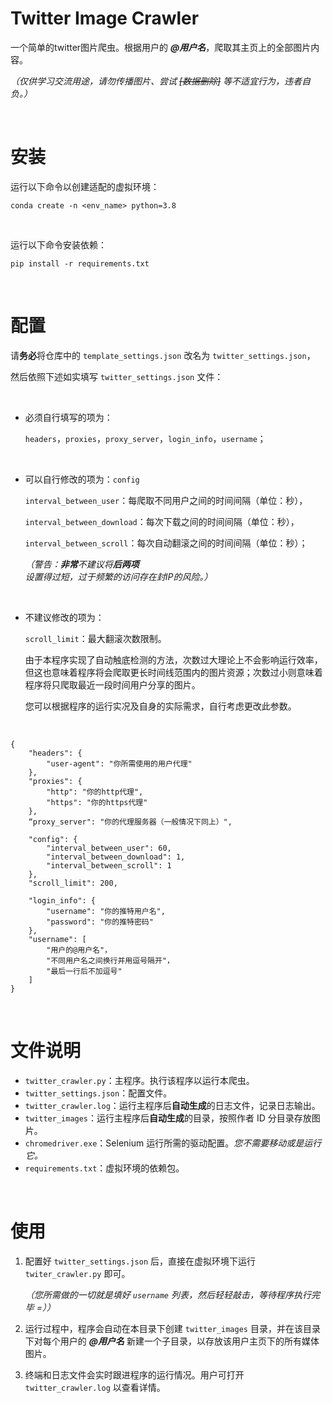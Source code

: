 # Twitter Image Crawler

一个简单的twitter图片爬虫。根据用户的 ***@用户名***，爬取其主页上的全部图片内容。

*（仅供学习交流用途，请勿传播图片、尝试 ~~[数据删除]~~ 等不适宜行为，违者自负。）*

</br>

# 安装

运行以下命令以创建适配的虚拟环境：

```
conda create -n <env_name> python=3.8
```

</br>

运行以下命令安装依赖：

```
pip install -r requirements.txt
```

</br>

# 配置

请**务必**将仓库中的 `template_settings.json` 改名为 `twitter_settings.json`，

然后依照下述如实填写 `twitter_settings.json` 文件：

</br>

- 必须自行填写的项为：

  `headers`，`proxies`，`proxy_server`，`login_info`，`username`；

  </br>

- 可以自行修改的项为：`config`

  `interval_between_user`：每爬取不同用户之间的时间间隔（单位：秒），

  `interval_between_download`：每次下载之间的时间间隔（单位：秒），

  `interval_between_scroll`：每次自动翻滚之间的时间间隔（单位：秒）；

  *（警告：**非常**不建议将**后两项**设置得过短，过于频繁的访问存在封IP的风险。）*

  </br>

- 不建议修改的项为：

  `scroll_limit`：最大翻滚次数限制。
  
  由于本程序实现了自动触底检测的方法，次数过大理论上不会影响运行效率，但这也意味着程序将会爬取更长时间线范围内的图片资源；次数过小则意味着程序将只爬取最近一段时间用户分享的图片。
  
  您可以根据程序的运行实况及自身的实际需求，自行考虑更改此参数。
  
  </br>

```
{
    "headers": {
        "user-agent": "你所需使用的用户代理"
    },
    "proxies": {
        "http": "你的http代理",
        "https": "你的https代理"
    },
    “proxy_server": "你的代理服务器（一般情况下同上）",
    
    "config": {
        "interval_between_user": 60,
        "interval_between_download": 1,
        "interval_between_scroll": 1
    },
    "scroll_limit": 200,
    
    "login_info": {
    	"username": "你的推特用户名",
    	"password": "你的推特密码"
    },
    "username": [
        "用户的@用户名"，
        "不同用户名之间换行并用逗号隔开"，
        "最后一行后不加逗号"
    ]
}
```

</br>

# 文件说明

- `twitter_crawler.py`：主程序。执行该程序以运行本爬虫。
- `twitter_settings.json`：配置文件。
- `twitter_crawler.log`：运行主程序后**自动生成**的日志文件，记录日志输出。
- `twitter_images`：运行主程序后**自动生成**的目录，按照作者 ID 分目录存放图片。
- `chromedriver.exe`：Selenium 运行所需的驱动配置。*您不需要移动或是运行它。*
- `requirements.txt`：虚拟环境的依赖包。

</br>

# 使用

1. 配置好 `twitter_settings.json` 后，直接在虚拟环境下运行 `twiter_crawler.py` 即可。

   *（您所需做的一切就是填好 `username` 列表，然后轻轻敲击，等待程序执行完毕 =））*

2. 运行过程中，程序会自动在本目录下创建 `twitter_images` 目录，并在该目录下对每个用户的 ***@用户名*** 新建一个子目录，以存放该用户主页下的所有媒体图片。

3. 终端和日志文件会实时跟进程序的运行情况。用户可打开 `twitter_crawler.log` 以查看详情。

</br>
